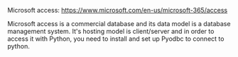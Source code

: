 Microsoft access:
https://www.microsoft.com/en-us/microsoft-365/access

Microsoft access is a commercial database and its data model is a database
management system. It's hosting model is client/server and in order to access
it with Python, you need to install and set up Pyodbc to connect to python.
